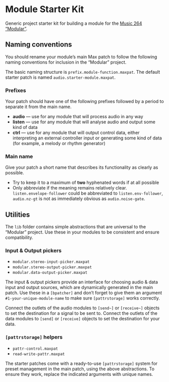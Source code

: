 # Module Starter Kit
Generic project starter kit for building a module for the [Music 264 “Modular”](https://github.com/mus264/music-264-modular).

## Naming conventions
You should rename your module’s main Max patch to follow the following naming conventions for inclusion in the “Modular” project.

The basic naming structure is `prefix.module-function.maxpat`. The default starter patch is named `audio.starter-module.maxpat`.

### Prefixes
Your patch should have one of the following prefixes followed by a period to separate it from the main name.
* **audio** — use for any module that will process audio in any way
* **listen** — use for any module that will analyse audio and output some kind of data
* **ctrl** — use for any module that will output control data, either interpreting an external controller input or generating some kind of data (for example, a melody or rhythm generator)

### Main name
Give your patch a short name that describes its functionality as clearly as possible.
* Try to keep it to a maximum of **two** hyphenated words if at all possible
* Only abbreviate if the meaning remains relatively clear. `listen.envelope-follower` could be abbreviated to `listen.env-follower`, `audio.nz-gt` is not as immediately obvious as `audio.noise-gate`.

## Utilities
The `lib` folder contains simple abstractions that are universal to the “Modular” project. Use these in your modules to be consistent and ensure compatibility.

### Input & Output pickers
* `modular.stereo-input-picker.maxpat`
* `modular.stereo-output-picker.maxpat`
* `modular.data-output-picker.maxpat`

The input & output pickers provide an interface for choosing audio & data input and output sources, which are dynamically generated in the main patch. Use these in a `[bpatcher]` and don’t forget to give them an argument `#1-your-unique-module-name` to make sure `[pattrstorage]` works correctly.

Connect the outlets of the audio modules to `[send~]` or `[receive~]` objects to set the destination for a signal to be sent to. Connect the outlets of the data modules to `[send]` or `[receive]` objects to set the destination for your data.

### `[pattrstorage]` helpers
* `pattr-control.maxpat`
* `read-write-pattr.maxpat`

The starter patches come with a ready-to-use `[pattrstorage]` system for preset management in the main patch, using the above abstractions. To ensure they work, replace the indicated arguments with unique names.
